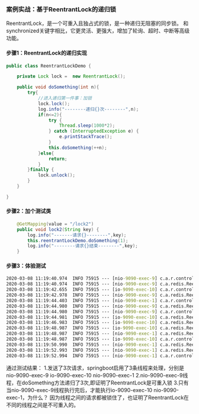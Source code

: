 ### 案例实战：基于ReentrantLock的递归锁

ReentrantLock，是一个可重入且独占式的锁，是一种递归无阻塞的同步锁。
和synchronized关键字相比，它更灵活、更强大，增加了轮询、超时、中断等高级功能。

#### 步骤1：ReentrantLock的递归实现

```java
public class ReentrantLockDemo {

    private Lock lock =  new ReentrantLock();

    public void doSomething(int n){
        try{
            //进入递归第一件事：加锁
            lock.lock();
            log.info("--------递归{}次--------",n);
            if(n<=2){
                try {
                    Thread.sleep(1000*2);
                } catch (InterruptedException e) {
                    e.printStackTrace();
                }
                this.doSomething(++n);
            }else{
                return;
            }
        }finally {
            lock.unlock();
        }
    }

}
```

#### 步骤2：加个测试类

```java
    @GetMapping(value = "/lock2")
    public void lock2(String key) {
        log.info("-------请求{}--------",key);
        this.reentrantLockDemo.doSomething(1);
        log.info("--------请求{}结束--------",key);
    }
```

#### 步骤3：体验测试

``` cmd
2020-03-08 11:19:40.974  INFO 75915 --- [nio-9090-exec-9] c.a.r.controller.ReentrantController     : -------请求1--------
2020-03-08 11:19:40.974  INFO 75915 --- [nio-9090-exec-9] c.a.redis.Reentrant.ReentrantLockDemo    : --------递归1次--------
2020-03-08 11:19:42.655  INFO 75915 --- [io-9090-exec-10] c.a.r.controller.ReentrantController     : -------请求2--------
2020-03-08 11:19:42.978  INFO 75915 --- [nio-9090-exec-9] c.a.redis.Reentrant.ReentrantLockDemo    : --------递归2次--------
2020-03-08 11:19:44.403  INFO 75915 --- [nio-9090-exec-1] c.a.r.controller.ReentrantController     : -------请求3--------
2020-03-08 11:19:44.980  INFO 75915 --- [nio-9090-exec-9] c.a.redis.Reentrant.ReentrantLockDemo    : --------递归3次--------
2020-03-08 11:19:44.980  INFO 75915 --- [nio-9090-exec-9] c.a.r.controller.ReentrantController     : --------请求1结束--------
2020-03-08 11:19:44.981  INFO 75915 --- [io-9090-exec-10] c.a.redis.Reentrant.ReentrantLockDemo    : --------递归1次--------
2020-03-08 11:19:46.983  INFO 75915 --- [io-9090-exec-10] c.a.redis.Reentrant.ReentrantLockDemo    : --------递归2次--------
2020-03-08 11:19:48.987  INFO 75915 --- [io-9090-exec-10] c.a.redis.Reentrant.ReentrantLockDemo    : --------递归3次--------
2020-03-08 11:19:48.987  INFO 75915 --- [nio-9090-exec-1] c.a.redis.Reentrant.ReentrantLockDemo    : --------递归1次--------
2020-03-08 11:19:48.987  INFO 75915 --- [io-9090-exec-10] c.a.r.controller.ReentrantController     : --------请求2结束--------
2020-03-08 11:19:50.990  INFO 75915 --- [nio-9090-exec-1] c.a.redis.Reentrant.ReentrantLockDemo    : --------递归2次--------
2020-03-08 11:19:52.993  INFO 75915 --- [nio-9090-exec-1] c.a.redis.Reentrant.ReentrantLockDemo    : --------递归3次--------
2020-03-08 11:19:52.994  INFO 75915 --- [nio-9090-exec-1] c.a.r.controller.ReentrantController     : --------请求3结束--------
```

通过测试结果：
1.发送了3次请求，springboot启用了3条线程来处理，分别是nio-9090-exec-9 io-9090-exec-10 nio-9090-exec-1
2.nio-9090-exec-9线程，在doSomething方法递归了3次,即证明了ReentrantLock是可重入锁
3.只有当nio-9090-exec-9线程执行完后，才能执行io-9090-exec-10 nio-9090-exec-1，为什么？
  因为线程之间的请求都被锁住了，也证明了ReentrantLock在不同的线程之间是不可重入的。